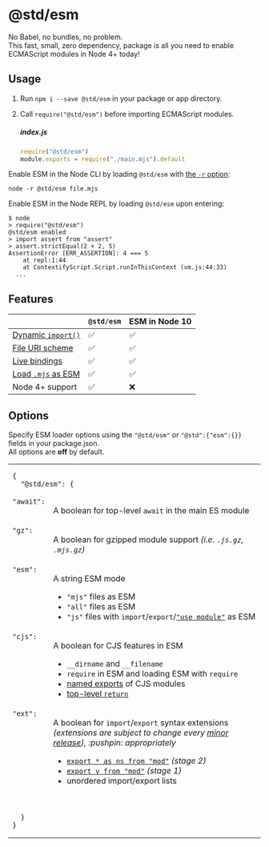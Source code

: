 # @std/esm

No Babel, no bundles, no problem.<br>
This fast, small, zero dependency, package is all you need to enable
ECMAScript modules in Node 4+ today!

Usage
---

  1. Run `npm i --save @std/esm` in your package or app directory.
  2. Call `require("@std/esm")` before importing ECMAScript modules.

     ##### index.js
     ```js
     require("@std/esm")
     module.exports = require("./main.mjs").default
     ```

Enable ESM in the Node CLI by loading `@std/esm` with [the `-r` option](https://nodejs.org/api/cli.html#cli_r_require_module):

```shell
node -r @std/esm file.mjs
```

Enable ESM in the Node REPL by loading `@std/esm` upon entering:

```shell
$ node
> require("@std/esm")
@std/esm enabled
> import assert from "assert"
> assert.strictEqual(2 + 2, 5)
AssertionError [ERR_ASSERTION]: 4 === 5
    at repl:1:44
    at ContextifyScript.Script.runInThisContext (vm.js:44:33)
  ...
```

Features
---

| | `@std/esm` | ESM in Node 10 |
| --- | --- | --- |
| [Dynamic `import()`](https://github.com/tc39/proposal-dynamic-import) | :white_check_mark: | :white_check_mark: |
| [File URI scheme](https://en.wikipedia.org/wiki/File_URI_scheme) | :white_check_mark: | :white_check_mark: |
| [Live bindings](https://ponyfoo.com/articles/es6-modules-in-depth#bindings-not-values) | :white_check_mark: | :white_check_mark: |
| [Load `.mjs` as ESM](https://github.com/nodejs/node-eps/blob/master/002-es-modules.md#32-determining-if-source-is-an-es-module) | :white_check_mark: | :white_check_mark: |
| Node 4+ support | :white_check_mark: | :x: |

Options
---

Specify ESM loader options using the `"@std/esm"` or `"@std":{"esm":{}}` fields in your package.json.<br>
All options are **off** by default.

<table>
<tr>
  <td colspan="2">
  <pre><code>{
  "@std/esm": {</code></pre>
  </td>
</tr>
<tr>
  <td valign="top"><code>"await":</code></td>
  <td><p>A boolean for top-level <code>await</code> in the main ES module</p></td>
</tr>
<tr>
  <td valign="top"><code>"gz":</code></td>
  <td><p>A boolean for gzipped module support <i>(i.e. <code>.js.gz</code>, <code>.mjs.gz</code>)</i></p></td>
</tr>
<tr>
  <td valign="top"><code>"esm":</code></td>
  <td>
    <p>A string ESM mode</p>
    <ul>
    <li><code>"mjs"</code> files as ESM</li>
    <li><code>"all"</code> files as ESM</li>
    <li><code>"js"</code> files with <code>import</code>/<code>export</code>/<a href="https://github.com/tc39/proposal-modules-pragma"><code>"use module"</code></a> as ESM</li>
    </ul>
  </td>
</tr>
<tr>
  <td valign="top"><code>"cjs":</code></td>
  <td>
    <p>A boolean for CJS features in ESM</p>
    <ul>
    <li><code>__dirname</code> and <code>__filename</code></li>
    <li><code>require</code> in ESM and loading ESM with <code>require</code></li>
    <li><a href="https://ponyfoo.com/articles/es6-modules-in-depth#importing-named-exports">named exports</a> of CJS modules</li>
    <li><a href="http://stackoverflow.com/questions/28955047/why-does-a-module-level-return-statement-work-in-node-js/#28955050">top-level <code>return</code></li>
    </ul>
  </td>
</tr>
<tr>
  <td valign="top"><code>"ext":</code></td>
  <td>
    <p>A boolean for <code>import</code>/<code>export</code> syntax extensions<br>
    <i>(extensions are subject to change every <a href="http://semver.org/">minor release</a>), :pushpin: appropriately</i></p>
    <ul>
    <li><a href="https://github.com/tc39/proposal-export-ns-from"><code>export * as ns from "mod"</code></a> <i>(stage 2)</i></li>
    <li><a href="https://github.com/tc39/proposal-export-default-from"><code>export v from "mod"</code></a> <i>(stage 1)</i></li>
    <li>unordered import/export lists</li>
    </ul>
  </td>
</tr>
<tr>
  <td colspan="2">
  <pre><code>  }
}</code></pre>
  </td>
  </tr>
</table>
